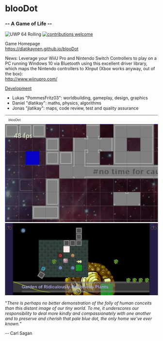# blooDot
### -- A Game of Life --  

![UWP 64 Rolling](https://github.com/dlatikaynen/blooDot/workflows/UWP%2064%20Maintenance%20Rolling/badge.svg)  [![contributions welcome](https://img.shields.io/badge/contributions-welcome-brightgreen.svg?style=flat)](https://github.com/dlatikaynen/blooDot/issues)

Game Homepage  
https://dlatikaynen.github.io/blooDot    

News: Leverage your WiiU Pro and Nintendo Switch Controllers to play on a PC running Windows 10 via Bluetooth using this excellent driver library, which maps the Nintendo controllers to XInput (Xbox works anyway, out of the box):    
http://www.wiinupro.com/

[Development](#readme)

 - Lukas "PommesFritz03": worldbuilding, gameplay, design, graphics
 - Daniel "dlatikay": maths, physics, algorithms
 - Jonas "jlatikay": maps, code review, test and quality assurance

![](https://raw.githubusercontent.com/dlatikaynen/blooDot/master/bloodot.png)
![](https://raw.githubusercontent.com/dlatikaynen/blooDot/master/gorpp-alpha-screenshot.PNG)

"*There is perhaps no better demonstration of the folly of human conceits than this distant image of our tiny world. To me, it underscores our responsibility to deal more kindly and compassionately with one another and to preserve and cherish that pale blue dot, the only home we've ever known.*"

-- Carl Sagan
